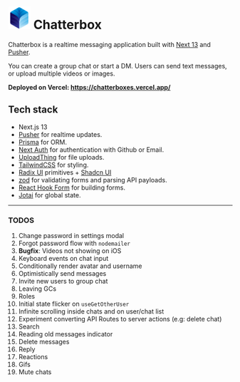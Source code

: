 # <img src="./public/images/logo.png" width="50" height="50" /> Chatterbox

Chatterbox is a realtime messaging application built with [Next 13](https://nextjs.org/) and [Pusher](https://pusher.com/).

You can create a group chat or start a DM. Users can send text messages, or upload multiple videos or images.

**Deployed on Vercel: https://chatterboxes.vercel.app/**

## Tech stack

- Next.js 13
- [Pusher](https://pusher.com/) for realtime updates.
- [Prisma](https://www.prisma.io/) for ORM.
- [Next Auth](https://next-auth.js.org/) for authentication with Github or Email.
- [UploadThing](https://uploadthing.com/) for file uploads.
- [TailwindCSS](https://tailwindcss.com/) for styling.
- [Radix UI](https://www.radix-ui.com/) primitives + [Shadcn UI](https://ui.shadcn.com/)
- [zod](https://zod.dev/) for validating forms and parsing API payloads.
- [React Hook Form](https://react-hook-form.com/) for building forms.
- [Jotai](https://jotai.org/) for global state.

---

### TODOS

1. Change password in settings modal
2. Forgot password flow with `nodemailer`
3. **Bugfix**: Videos not showing on iOS
4. Keyboard events on chat input
5. Conditionally render avatar and username
6. Optimistically send messages
7. Invite new users to group chat
8. Leaving GCs
9. Roles
10. Initial state flicker on `useGetOtherUser`
11. Infinite scrolling inside chats and on user/chat list
12. Experiment converting API Routes to server actions (e.g: delete chat)
13. Search
14. Reading old messages indicator
15. Delete messages
16. Reply
17. Reactions
18. Gifs
19. Mute chats
